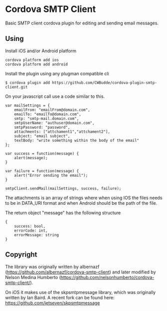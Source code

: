 # Cordova SMTP Client

Basic SMTP client cordova plugin for editing and sending email messages.

## Using

Install iOS and/or Android platform

    cordova platform add ios
    cordova platform add android

Install the plugin using any plugman compatible cli

    $ cordova plugin add https://github.com/CWBudde/cordova-plugin-smtp-client.git

On your javascript call use a code similar to this.

	var mailSettings = {
	    emailFrom: "emailFrom@domain.com",
	    emailTo: "emailTo@domain.com",
	    smtp: "smtp-mail.domain.com",
	    smtpUserName: "authuser@domain.com",
	    smtpPassword: "password",
	    attachments: ["attchament1","attchament2"],
	    subject: "email subject",
	    textBody: "write something within the body of the email"
	};
	            
	var success = function(message) {
		alert(message);
	}
	
	var failure = function(message) {
		alert("Error sending the email");
	}			
				
	smtpClient.sendMail(mailSettings, success, failure);

The attachments is an array of strings where when using IOS the files needs to be in DATA_URI format and when Android should be the path of the file.
	
The return object "message" has the following structure

	{
		success: bool,
		errorCode: int,
		errorMessage: string	    
	}

## Copyright

The library was originally written by albernazf (https://github.com/albernazf/cordova-smtp-client) and later modified by Nelson Medina Humberto (https://github.com/nelsonhumberto/cordova-smtp-client/).

On iOS it makes use of the skpsmtpmessage library, which was originally written by Ian Baird. A recent fork can be found here: https://github.com/jetseven/skpsmtpmessage  
